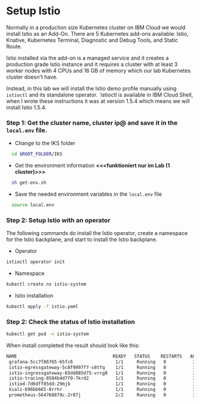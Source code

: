 # Setup Istio

Normally in a production size Kubernetes cluster on IBM Cloud we would install Istio as an Add-On. There are 5 Kubernetes add-ons available: Istio, Knative, Kubernetes Terminal, Diagnostic and Debug Tools, and Static Route. 

Istio installed via the add-on is a managed service and it creates a production grade Istio instance and it requires a cluster with at least 3 worker nodes with 4 CPUs and 16 GB of memory which our lab Kubernetes cluster doesn't have.

Instead, in this lab we will install the Istio demo profile manually using `istioctl` and its standalone operator. `istioctl is available in IBM Cloud Shell, when I wrote these instructions it was at version 1.5.4 which means we will install Istio 1.5.4.

### Step 1: Get the cluster name, cluster ip@ and save it in the `local.env` file.

* Change to the IKS folder
```sh
  cd $ROOT_FOLDER/IKS
```
* Get the environment information
****<<<funktioniert nur im Lab (1 cluster)>>>****
```sh
  sh get-env.sh    
```

* Save the needed environment variables in the `local.env` file
```sh
  source local.env
```

### Step 2: Setup Istio with an operator 

The following commands do install the Istio operator, create a namespace for the Istio backplane, and start to install the Istio backplane.

* Operator
```sh
istioctl operator init
```

* Namespace
```sh
kubectl create ns istio-system
```

* Istio installation
```sh
kubectl apply -f istio.yaml
```

### Step 2: Check the status of Istio installation

```sh
kubectl get pod -n istio-system
```

When install completed the result should look like this:

```sh
NAME                                    READY   STATUS    RESTARTS   AGE
 grafana-5cc7f86765-65fc6                1/1     Running   0          3m28s
 istio-egressgateway-5c8f9897f7-s8tfq    1/1     Running   0          3m32s
 istio-ingressgateway-65dd885d75-vrcg8   1/1     Running   0          3m29s
 istio-tracing-8584b4d7f9-7krd2          1/1     Running   0          3m13s
 istiod-7d6dff85dd-29mjb                 1/1     Running   0          3m29s
 kiali-696bb665-8rrhr                    1/1     Running   0          3m12s
 prometheus-564768879c-2r87j             2/2     Running   0          3m12s
```